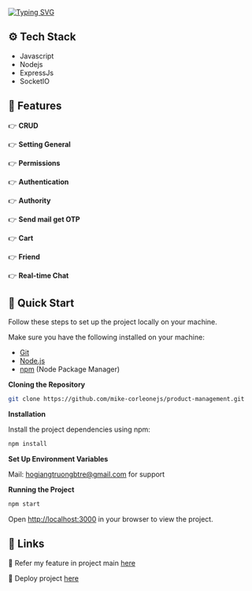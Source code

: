 <a href="https://git.io/typing-svg"><img src="https://readme-typing-svg.herokuapp.com?font=&weight=700&size=25&pause=1000&random=false&width=435&lines=Project+Product+Management" alt="Typing SVG" /></a>

## <a name="tech-stack">⚙️ Tech Stack</a>
- Javascript
- Nodejs
- ExpressJs
- SocketIO

## <a name="features">🔋 Features</a>
👉 **CRUD**

👉 **Setting General**

👉 **Permissions**

👉 **Authentication**

👉 **Authority**

👉 **Send mail get OTP**

👉 **Cart**

👉 **Friend**

👉 **Real-time Chat**


## <a name="quick-start">🤸 Quick Start</a>

Follow these steps to set up the project locally on your machine.


Make sure you have the following installed on your machine:

- [Git](https://git-scm.com/)
- [Node.js](https://nodejs.org/en)
- [npm](https://www.npmjs.com/) (Node Package Manager)

**Cloning the Repository**
```bash
git clone https://github.com/mike-corleonejs/product-management.git
```
**Installation**

Install the project dependencies using npm:

```bash
npm install
```

**Set Up Environment Variables**

Mail: hogiangtruongbtre@gmail.com for support

**Running the Project**

```bash
npm start
```

Open [http://localhost:3000](http://localhost:3000) in your browser to view the project.


## <a name="links">🔗 Links</a>

🔭 Refer my feature in project main [here](https://docs.google.com/spreadsheets/d/1OAWcA0UhSmAaoDNYoo7WD7C71KzKXmoh9Ts3Qsk4X2s/edit?usp=sharing)

🔭 Deploy project [here](https://hgt-1.vercel.app/)

